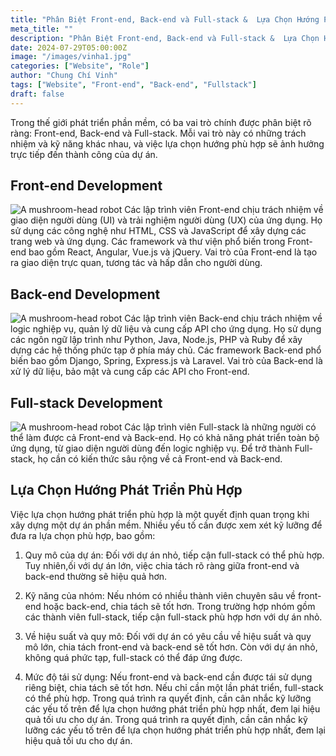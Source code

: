 ```yaml
---
title: "Phân Biệt Front-end, Back-end và Full-stack &  Lựa Chọn Hướng Phát Triển Phù Hợp"
meta_title: ""
description: "Phân Biệt Front-end, Back-end và Full-stack &  Lựa Chọn Hướng Phát Triển Phù Hợp"
date: 2024-07-29T05:00:00Z
image: "/images/vinha1.jpg"
categories: ["Website", "Role"]
author: "Chung Chí Vinh"
tags: ["Website", "Front-end", "Back-end", "Fullstack"]
draft: false
---
```


Trong thế giới phát triển phần mềm, có ba vai trò chính được phân biệt rõ ràng: Front-end, Back-end và Full-stack. Mỗi vai trò này có những trách nhiệm và kỹ năng khác nhau, và việc lựa chọn hướng phù hợp sẽ ảnh hưởng trực tiếp đến thành công của dự án.

## Front-end Development

![A mushroom-head robot](/images/vinha1.jpg "Website đầu tiên")
Các lập trình viên Front-end chịu trách nhiệm về giao diện người dùng (UI) và trải nghiệm người dùng (UX) của ứng dụng. Họ sử dụng các công nghệ như HTML, CSS và JavaScript để xây dựng các trang web và ứng dụng. Các framework và thư viện phổ biến trong Front-end bao gồm React, Angular, Vue.js và jQuery. Vai trò của Front-end là tạo ra giao diện trực quan, tương tác và hấp dẫn cho người dùng.

## Back-end Development

![A mushroom-head robot](/images/vinha2.png "Website đầu tiên")
Các lập trình viên Back-end chịu trách nhiệm về logic nghiệp vụ, quản lý dữ liệu và cung cấp API cho ứng dụng. Họ sử dụng các ngôn ngữ lập trình như Python, Java, Node.js, PHP và Ruby để xây dựng các hệ thống phức tạp ở phía máy chủ. Các framework Back-end phổ biến bao gồm Django, Spring, Express.js và Laravel. Vai trò của Back-end là xử lý dữ liệu, bảo mật và cung cấp các API cho Front-end.

## Full-stack Development

![A mushroom-head robot](/images/vinha3.jpg "Website đầu tiên")
Các lập trình viên Full-stack là những người có thể làm được cả Front-end và Back-end. Họ có khả năng phát triển toàn bộ ứng dụng, từ giao diện người dùng đến logic nghiệp vụ. Để trở thành Full-stack, họ cần có kiến thức sâu rộng về cả Front-end và Back-end.

## Lựa Chọn Hướng Phát Triển Phù Hợp

Việc lựa chọn hướng phát triển phù hợp là một quyết định quan trọng khi xây dựng một dự án phần mềm. Nhiều yếu tố cần được xem xét kỹ lưỡng để đưa ra lựa chọn phù hợp, bao gồm:

1. Quy mô của dự án: Đối với dự án nhỏ, tiếp cận full-stack có thể phù hợp. Tuy nhiên,ối với dự án lớn, việc chia tách rõ ràng giữa front-end và back-end thường sẽ hiệu quả hơn.

2. Kỹ năng của nhóm: Nếu nhóm có nhiều thành viên chuyên sâu về front-end hoặc back-end, chia tách sẽ tốt hơn. Trong trường hợp nhóm gồm các thành viên full-stack, tiếp cận full-stack phù hợp hơn với dự án nhỏ.

3. Về hiệu suất và quy mô: Đối với dự án có yêu cầu về hiệu suất và quy mô lớn, chia tách front-end và back-end sẽ tốt hơn. Còn với dự án nhỏ, không quá phức tạp, full-stack có thể đáp ứng được.

4. Mức độ tái sử dụng: Nếu front-end và back-end cần được tái sử dụng riêng biệt, chia tách sẽ tốt hơn. Nếu chỉ cần một lần phát triển, full-stack có thể phù hợp.
   Trong quá trình ra quyết định, cần cân nhắc kỹ lưỡng các yếu tố trên để lựa chọn hướng phát triển phù hợp nhất, đem lại hiệu quả tối ưu cho dự án.
   Trong quá trình ra quyết định, cần cân nhắc kỹ lưỡng các yếu tố trên để lựa chọn hướng phát triển phù hợp nhất, đem lại hiệu quả tối ưu cho dự án.
